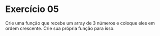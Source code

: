 # Exercício 05

Crie uma função que recebe um array de 3 números e coloque eles em ordem crescente. Crie sua própria função para isso.